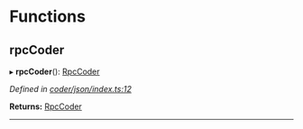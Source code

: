 

# Functions

<a id="rpccoder"></a>

##  rpcCoder

▸ **rpcCoder**(): [RpcCoder](_coder_json_types_d_.md#rpccoder)

*Defined in [coder/json/index.ts:12](https://github.com/polkadot-js/api/blob/bba764b/packages/rpc-provider/src/coder/json/index.ts#L12)*

**Returns:** [RpcCoder](_coder_json_types_d_.md#rpccoder)

___

